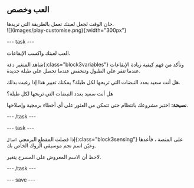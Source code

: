 ## العب وخصص

<div style="display: flex; flex-wrap: wrap">
<div style="flex-basis: 200px; flex-grow: 1; margin-right: 15px;">
حان الوقت لجعل لعبتك تعمل بالطريقة التي تريدها.
</div>
<div>
![](images/play-customise.png){:width="300px"}
</div>
</div>

--- task ---

العب لعبتك واكسب الإيقاعات.

شاهد المتغير `دقة`{:class="block3variables"} وتأكد من فهم كيفية زيادة الإيقاعات عندما تنقر على الطبول وتنخفض عندما تحصل على طبلة جديدة.

هل أنت سعيد بعدد النبضات التي تربحها لكل طبلة؟ يمكنك تغيير هذا إذا رغبت بذلك.

هل أنت سعيد بعدد النبضات التي تربحها لكل طبلة؟

**نصيحة:** اختبر مشروعك بانتظام حتى تتمكن من العثور على أي أخطاء برمجية وإصلاحها.

--- /task ---

--- task ---

إذا فصلت المقطع البرمجي `اسال`{:class="block3sensing"} على المنصة ، فأعدها وعيّن اسم نجم موسيقى الروك الخاص بك.

لاحظ أن الاسم المعروض على المسرح يتغير.

--- /task ---

--- save ---
